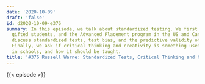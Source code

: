 ```yaml
---
date: '2020-10-09'
draft: 'false'
id: d2020-10-09-e376
summary: In this episode, we talk about standardized testing. We first talk about
  gifted students, and the Advanced Placement program in the US and Canada. We then
  discuss standardized tests, test bias, and the predictive validity of IQ tests.
  Finally, we ask if critical thinking and creativity is something useful to teach
  in schools, and how it should be taught.
title: '#376 Russell Warne: Standardized Tests, Critical Thinking and Creativity'
---
```

{{< episode >}}
